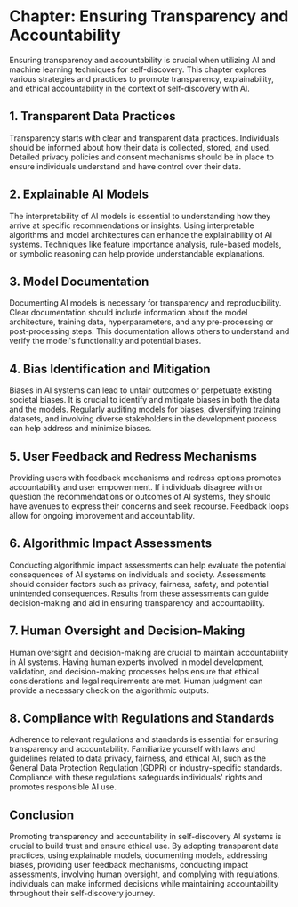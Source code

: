 Chapter: Ensuring Transparency and Accountability
=================================================

Ensuring transparency and accountability is crucial when utilizing AI and machine learning techniques for self-discovery. This chapter explores various strategies and practices to promote transparency, explainability, and ethical accountability in the context of self-discovery with AI.

**1. Transparent Data Practices**
---------------------------------

Transparency starts with clear and transparent data practices. Individuals should be informed about how their data is collected, stored, and used. Detailed privacy policies and consent mechanisms should be in place to ensure individuals understand and have control over their data.

**2. Explainable AI Models**
----------------------------

The interpretability of AI models is essential to understanding how they arrive at specific recommendations or insights. Using interpretable algorithms and model architectures can enhance the explainability of AI systems. Techniques like feature importance analysis, rule-based models, or symbolic reasoning can help provide understandable explanations.

**3. Model Documentation**
--------------------------

Documenting AI models is necessary for transparency and reproducibility. Clear documentation should include information about the model architecture, training data, hyperparameters, and any pre-processing or post-processing steps. This documentation allows others to understand and verify the model's functionality and potential biases.

**4. Bias Identification and Mitigation**
-----------------------------------------

Biases in AI systems can lead to unfair outcomes or perpetuate existing societal biases. It is crucial to identify and mitigate biases in both the data and the models. Regularly auditing models for biases, diversifying training datasets, and involving diverse stakeholders in the development process can help address and minimize biases.

**5. User Feedback and Redress Mechanisms**
-------------------------------------------

Providing users with feedback mechanisms and redress options promotes accountability and user empowerment. If individuals disagree with or question the recommendations or outcomes of AI systems, they should have avenues to express their concerns and seek recourse. Feedback loops allow for ongoing improvement and accountability.

**6. Algorithmic Impact Assessments**
-------------------------------------

Conducting algorithmic impact assessments can help evaluate the potential consequences of AI systems on individuals and society. Assessments should consider factors such as privacy, fairness, safety, and potential unintended consequences. Results from these assessments can guide decision-making and aid in ensuring transparency and accountability.

**7. Human Oversight and Decision-Making**
------------------------------------------

Human oversight and decision-making are crucial to maintain accountability in AI systems. Having human experts involved in model development, validation, and decision-making processes helps ensure that ethical considerations and legal requirements are met. Human judgment can provide a necessary check on the algorithmic outputs.

**8. Compliance with Regulations and Standards**
------------------------------------------------

Adherence to relevant regulations and standards is essential for ensuring transparency and accountability. Familiarize yourself with laws and guidelines related to data privacy, fairness, and ethical AI, such as the General Data Protection Regulation (GDPR) or industry-specific standards. Compliance with these regulations safeguards individuals' rights and promotes responsible AI use.

**Conclusion**
--------------

Promoting transparency and accountability in self-discovery AI systems is crucial to build trust and ensure ethical use. By adopting transparent data practices, using explainable models, documenting models, addressing biases, providing user feedback mechanisms, conducting impact assessments, involving human oversight, and complying with regulations, individuals can make informed decisions while maintaining accountability throughout their self-discovery journey.
